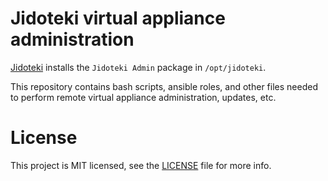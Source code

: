 # Jidoteki virtual appliance administration

[Jidoteki](https://jidoteki.com) installs the `Jidoteki Admin` package in `/opt/jidoteki`.

This repository contains bash scripts, ansible roles, and other files needed to perform remote virtual appliance administration, updates, etc.

# License

This project is MIT licensed, see the [LICENSE](LICENSE) file for more info.
